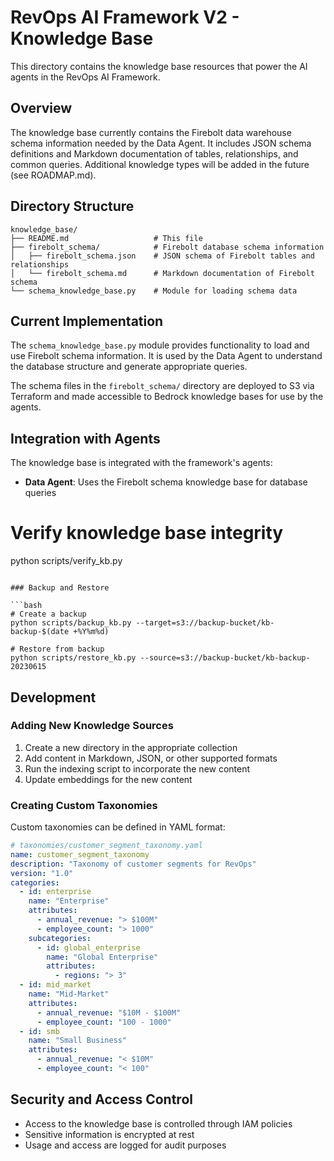 # RevOps AI Framework V2 - Knowledge Base

This directory contains the knowledge base resources that power the AI agents in the RevOps AI Framework.

## Overview

The knowledge base currently contains the Firebolt data warehouse schema information needed by the Data Agent. It includes JSON schema definitions and Markdown documentation of tables, relationships, and common queries. Additional knowledge types will be added in the future (see ROADMAP.md).

## Directory Structure

```
knowledge_base/
├── README.md                   # This file
├── firebolt_schema/            # Firebolt database schema information
│   ├── firebolt_schema.json    # JSON schema of Firebolt tables and relationships
│   └── firebolt_schema.md      # Markdown documentation of Firebolt schema
└── schema_knowledge_base.py    # Module for loading schema data
```

## Current Implementation

The `schema_knowledge_base.py` module provides functionality to load and use Firebolt schema information. It is used by the Data Agent to understand the database structure and generate appropriate queries.

The schema files in the `firebolt_schema/` directory are deployed to S3 via Terraform and made accessible to Bedrock knowledge bases for use by the agents.

## Integration with Agents

The knowledge base is integrated with the framework's agents:

- **Data Agent**: Uses the Firebolt schema knowledge base for database queries

# Verify knowledge base integrity
python scripts/verify_kb.py
```

### Backup and Restore

```bash
# Create a backup
python scripts/backup_kb.py --target=s3://backup-bucket/kb-backup-$(date +%Y%m%d)

# Restore from backup
python scripts/restore_kb.py --source=s3://backup-bucket/kb-backup-20230615
```

## Development

### Adding New Knowledge Sources

1. Create a new directory in the appropriate collection
2. Add content in Markdown, JSON, or other supported formats
3. Run the indexing script to incorporate the new content
4. Update embeddings for the new content

### Creating Custom Taxonomies

Custom taxonomies can be defined in YAML format:

```yaml
# taxonomies/customer_segment_taxonomy.yaml
name: customer_segment_taxonomy
description: "Taxonomy of customer segments for RevOps"
version: "1.0"
categories:
  - id: enterprise
    name: "Enterprise"
    attributes:
      - annual_revenue: "> $100M"
      - employee_count: "> 1000"
    subcategories:
      - id: global_enterprise
        name: "Global Enterprise"
        attributes:
          - regions: "> 3"
  - id: mid_market
    name: "Mid-Market"
    attributes:
      - annual_revenue: "$10M - $100M"
      - employee_count: "100 - 1000"
  - id: smb
    name: "Small Business"
    attributes:
      - annual_revenue: "< $10M"
      - employee_count: "< 100"
```

## Security and Access Control

- Access to the knowledge base is controlled through IAM policies
- Sensitive information is encrypted at rest
- Usage and access are logged for audit purposes
